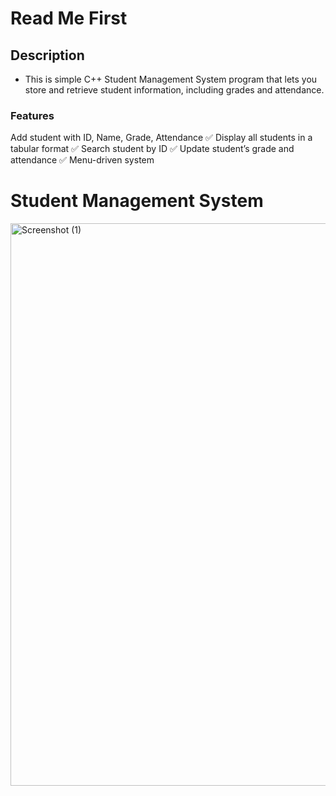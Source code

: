 # Read Me First
## Description
* This is simple C++ Student Management System program that lets you store and retrieve student information, including grades and attendance.

### Features
Add student with ID, Name, Grade, Attendance
✅ Display all students in a tabular format
✅ Search student by ID
✅ Update student’s grade and attendance
✅ Menu-driven system

# Student Management System
<img width="900" alt="Screenshot (1)" src="https://github.com/user-attachments/assets/7fff8657-f24d-4916-8324-b636bb1ca573" />
